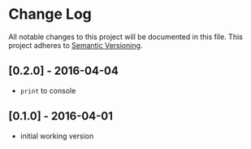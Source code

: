 # Change Log
All notable changes to this project will be documented in this file.
This project adheres to [Semantic Versioning](http://semver.org/).

## [0.2.0] - 2016-04-04
- `print` to console

## [0.1.0] - 2016-04-01
- initial working version
